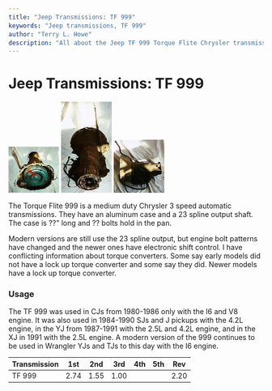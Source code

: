 ```yaml
---
title: "Jeep Transmissions: TF 999"
keywords: "Jeep transmissions, TF 999"
author: "Terry L. Howe"
description: "All about the Jeep TF 999 Torque Flite Chrysler transmission."
---
```

# Jeep Transmissions: TF 999

[![999 front](../../../img/transmission/factory/tf9991_.jpg)](../../../img/transmission/factory/tf9991.jpg) [![999 back](../../../img/transmission/factory/tf9993_.jpg)](../../../img/transmission/factory/tf9993.jpg) [![999 side](../../../img/transmission/factory/tf9992_.jpg)](../../../img/transmission/factory/tf9992.jpg)   

The Torque Flite 999 is a medium duty Chrysler 3 speed automatic transmissions. They have an aluminum case and a 23 spline output shaft. The case is ??" long and ?? bolts hold in the pan.

Modern versions are still use the 23 spline output, but engine bolt patterns have changed and the newer ones have electronic shift control. I have conflicting information about torque converters. Some say early models did not have a lock up torque converter and some say they did. Newer models have a lock up torque converter. 

### Usage

The TF 999 was used in CJs from 1980-1986 only with the I6 and V8 engine. It was also used in 1984-1990 SJs and J pickups with the 4.2L engine, in the YJ from 1987-1991 with the 2.5L and 4.2L engine, and in the XJ in 1991 with the 2.5L engine. A modern version of the 999 continues to be used in Wrangler YJs and TJs to this day with the I6 engine. 

| Transmission | 1st  | 2nd  | 3rd  | 4th | 5th | Rev  |
|--------------|------|------|------|-----|-----|------|
| TF 999       | 2.74 | 1.55 | 1.00 |     |     | 2.20 |